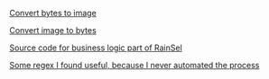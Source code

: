 [Convert bytes to image](decode_picture.py)

[Convert image to bytes](encode_picture.py)

[Source code for business logic part of RainSel](rainsel.asm)

[Some regex I found useful, because I never automated the process](regex.txt)
